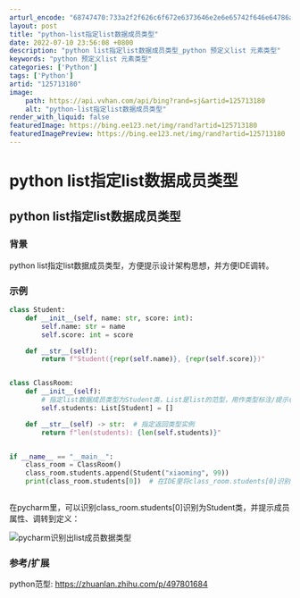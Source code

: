 ```yaml
---
arturl_encode: "68747470:733a2f2f626c6f672e6373646e2e6e65742f646e64786a6a2f:61727469636c652f64657461696c732f313235373133313830"
layout: post
title: "python-list指定list数据成员类型"
date: 2022-07-10 23:56:08 +0800
description: "python list指定list数据成员类型_python 预定义list 元素类型"
keywords: "python 预定义list 元素类型"
categories: ['Python']
tags: ['Python']
artid: "125713180"
image:
    path: https://api.vvhan.com/api/bing?rand=sj&artid=125713180
    alt: "python-list指定list数据成员类型"
render_with_liquid: false
featuredImage: https://bing.ee123.net/img/rand?artid=125713180
featuredImagePreview: https://bing.ee123.net/img/rand?artid=125713180
---
```


# python list指定list数据成员类型

## python list指定list数据成员类型

### 背景

python list指定list数据成员类型，方便提示设计架构思想，并方便IDE调转。

### 示例

```python
class Student:
    def __init__(self, name: str, score: int):
        self.name: str = name
        self.score: int = score

    def __str__(self):
        return f"Student({repr(self.name)}, {repr(self.score)})"


class ClassRoom:
    def __init__(self):
    	# 指定list数据成员类型为Student类，List是list的范型，用作类型标注/提示(type annotation)
        self.students: List[Student] = []

    def __str__(self) -> str:  # 指定返回类型实例
        return f"len(students): {len(self.students)}"


if __name__ == "__main__":
    class_room = ClassRoom()
    class_room.students.append(Student("xiaoming", 99))
    print(class_room.students[0])  # 在IDE里将class_room.students[0]识别为Student类



```

在pycharm里，可以识别class\_room.students[0]识别为Student类，并提示成员属性、调转到定义：
  
![pycharm识别出list成员数据类型](https://i-blog.csdnimg.cn/blog_migrate/67936cffacb56365d33751104379704f.png)

### 参考/扩展

python范型: https://zhuanlan.zhihu.com/p/497801684